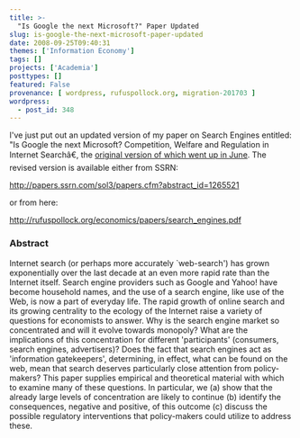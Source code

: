 ```yaml
---
title: >-
  "Is Google the next Microsoft?" Paper Updated
slug: is-google-the-next-microsoft-paper-updated
date: 2008-09-25T09:40:31
themes: ['Information Economy']
tags: []
projects: ['Academia']
posttypes: []
featured: False
provenance: [ wordpress, rufuspollock.org, migration-201703 ]
wordpress:
  - post_id: 348
---
```


I've just put out an updated version of my paper on Search Engines entitled: "Is Google the next Microsoft? Competition, Welfare and Regulation in Internet Searchâ€, the [original version of which went up in June](http://www.rufuspollock.org/2008/06/02/new-paper-is-google-the-next-microsoft-competition-welfare-and-regulation-in-internet-search/). The revised version is available either from SSRN:

http://papers.ssrn.com/sol3/papers.cfm?abstract_id=1265521

or from here:

http://rufuspollock.org/economics/papers/search_engines.pdf

### Abstract

Internet search (or perhaps more accurately `web-search') has grown exponentially over the last decade at an even more rapid rate than the Internet itself. Search engine providers such as Google and Yahoo! have become household names, and the use of a search engine, like use of the Web, is now a part of everyday life. The rapid growth of online search and its growing centrality to the ecology of the Internet raise a variety of questions for economists to answer. Why is the search engine market so concentrated and will it evolve towards monopoly? What are the implications of this concentration for different 'participants' (consumers, search engines, advertisers)? Does the fact that search engines act as 'information gatekeepers', determining, in effect, what can be found on the web, mean that search deserves particularly close attention from policy-makers? This paper supplies empirical and theoretical material with which to examine many of these questions. In particular, we (a) show that the already large levels of concentration are likely to continue (b) identify the consequences, negative and positive, of this outcome (c) discuss the possible regulatory interventions that policy-makers could utilize to address these.




